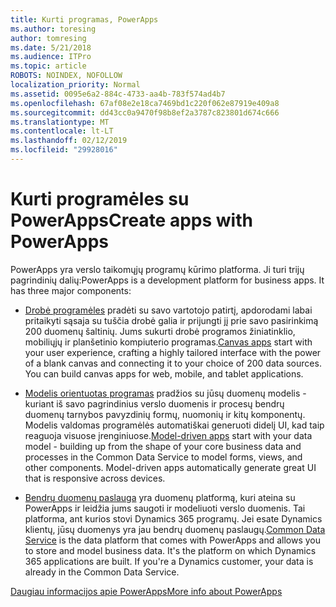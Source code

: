```yaml
---
title: Kurti programas, PowerApps
ms.author: toresing
author: tomresing
ms.date: 5/21/2018
ms.audience: ITPro
ms.topic: article
ROBOTS: NOINDEX, NOFOLLOW
localization_priority: Normal
ms.assetid: 0095e6a2-884c-4733-aa4b-783f574ad4b7
ms.openlocfilehash: 67af08e2e18ca7469bd1c220f062e87919e409a8
ms.sourcegitcommit: dd43cc0a9470f98b8ef2a3787c823801d674c666
ms.translationtype: MT
ms.contentlocale: lt-LT
ms.lasthandoff: 02/12/2019
ms.locfileid: "29928016"
---
```

# <a name="create-apps-with-powerapps"></a><span data-ttu-id="a23f9-102">Kurti programėles su PowerApps</span><span class="sxs-lookup"><span data-stu-id="a23f9-102">Create apps with PowerApps</span></span>

<span data-ttu-id="a23f9-p101">PowerApps yra verslo taikomųjų programų kūrimo platforma. Ji turi trijų pagrindinių dalių:</span><span class="sxs-lookup"><span data-stu-id="a23f9-p101">PowerApps is a development platform for business apps. It has three major components:</span></span> 
  
- <span data-ttu-id="a23f9-p102">[Drobė programėles](https://go.microsoft.com/fwlink/?linkid=874495) pradėti su savo vartotojo patirtį, apdorodami labai pritaikyti sąsaja su tuščia drobė galia ir prijungti jį prie savo pasirinkimą 200 duomenų šaltinių. Jums sukurti drobė programos žiniatinklio, mobiliųjų ir planšetinio kompiuterio programas.</span><span class="sxs-lookup"><span data-stu-id="a23f9-p102">[Canvas apps](https://go.microsoft.com/fwlink/?linkid=874495) start with your user experience, crafting a highly tailored interface with the power of a blank canvas and connecting it to your choice of 200 data sources. You can build canvas apps for web, mobile, and tablet applications.</span></span> 
    
- <span data-ttu-id="a23f9-p103">[Modelis orientuotas programas](https://go.microsoft.com/fwlink/?linkid=874496) pradžios su jūsų duomenų modelis - kuriant iš savo pagrindinius verslo duomenis ir procesų bendrų duomenų tarnybos pavyzdinių formų, nuomonių ir kitų komponentų. Modelis valdomas programėlės automatiškai generuoti didelį UI, kad taip reaguoja visuose įrenginiuose.</span><span class="sxs-lookup"><span data-stu-id="a23f9-p103">[Model-driven apps](https://go.microsoft.com/fwlink/?linkid=874496) start with your data model - building up from the shape of your core business data and processes in the Common Data Service to model forms, views, and other components. Model-driven apps automatically generate great UI that is responsive across devices.</span></span> 
    
- <span data-ttu-id="a23f9-p104">[Bendrų duomenų paslauga](https://go.microsoft.com/fwlink/?linkid=874497) yra duomenų platformą, kuri ateina su PowerApps ir leidžia jums saugoti ir modeliuoti verslo duomenis. Tai platforma, ant kurios stovi Dynamics 365 programų. Jei esate Dynamics klientų, jūsų duomenys yra jau bendrų duomenų paslaugų.</span><span class="sxs-lookup"><span data-stu-id="a23f9-p104">[Common Data Service](https://go.microsoft.com/fwlink/?linkid=874497) is the data platform that comes with PowerApps and allows you to store and model business data. It's the platform on which Dynamics 365 applications are built. If you're a Dynamics customer, your data is already in the Common Data Service.</span></span> 
    
[<span data-ttu-id="a23f9-112">Daugiau informacijos apie PowerApps</span><span class="sxs-lookup"><span data-stu-id="a23f9-112">More info about PowerApps</span></span>](https://go.microsoft.com/fwlink/?linkid=874498)
  

